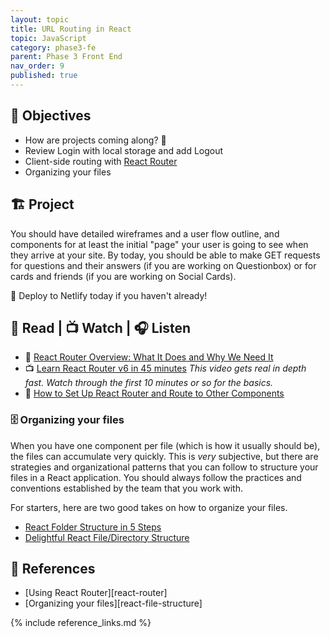 ```yaml
---
layout: topic
title: URL Routing in React
topic: JavaScript
category: phase3-fe
parent: Phase 3 Front End
nav_order: 9
published: true
---
```


## 🎯 Objectives

- How are projects coming along? 👀
- Review Login with local storage and add Logout
- Client-side routing with [React Router](https://reactrouter.com/en/main)
- Organizing your files

## 🏗️ Project

You should have detailed wireframes and a user flow outline, and components for at least the initial "page" your user is going to see when they arrive at your site. By today, you should be able to make GET requests for questions and their answers (if you are working on Questionbox) or for cards and friends (if you are working on Social Cards).

🚀 Deploy to Netlify today if you haven't already!

## 📖 Read | 📺 Watch | 🎧 Listen

- 📖 [React Router Overview: What It Does and Why We Need It](https://reactrouter.com/en/main/start/overview#feature-overview)
- 📺 [Learn React Router v6 in 45 minutes](https://youtu.be/Ul3y1LXxzdU) _This video gets real in depth fast. Watch through the first 10 minutes or so for the basics._
- 📖 [How to Set Up React Router and Route to Other Components](https://www.freecodecamp.org/news/how-to-use-react-router-version-6/)

### 🗄️ Organizing your files

When you have one component per file (which is how it usually should be), the files can accumulate very quickly. This is _very_ subjective, but there are strategies and organizational patterns that you can follow to structure your files in a React application. You should always follow the practices and conventions established by the team that you work with.

For starters, here are two good takes on how to organize your files.

- [React Folder Structure in 5 Steps](https://www.robinwieruch.de/react-folder-structure/)
- [Delightful React File/Directory Structure](https://www.joshwcomeau.com/react/file-structure/)

## 🔖 References

- [Using React Router][react-router]
- [Organizing your files][react-file-structure]

{% include reference_links.md %}
